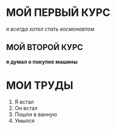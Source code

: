 # МОЙ ПЕРВЫЙ КУРС
*я всегда хотел стать космонавтом*
## МОЙ ВТОРОЙ КУРС
**я думал о покупке машины**
# **МОИ ТРУДЫ**

1. Я встал
2. Он встал
3. Пошли в ванную
4. Умылся